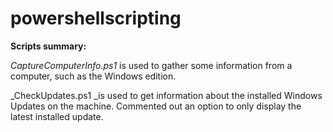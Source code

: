 # powershellscripting
**Scripts summary:**

_CaptureComputerInfo.ps1_ is used to gather some information from a computer, such as the Windows edition.

_CheckUpdates.ps1 _is used to get information about the installed Windows Updates on the machine. Commented out an option to only display the latest installed update.
